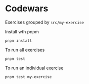 # Codewars

Exercises grouped by `src/my-exercise`

Install wth pnpm

```
pnpm install
```

To run all exercises

```
pnpm test
```

To run an individual exercise

```
pnpm test my-exercise
```
